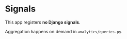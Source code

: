# Signals

This app registers **no Django signals**.

Aggregation happens on demand in `analytics/queries.py`.
